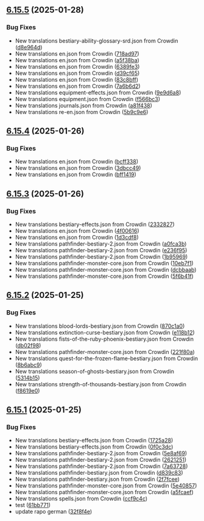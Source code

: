 ## [6.15.5](https://github.com/allnnde/pf2e-esp-translation/compare/v6.15.4...v6.15.5) (2025-01-28)


### Bug Fixes

* New translations bestiary-ability-glossary-srd.json from Crowdin ([d8e964d](https://github.com/allnnde/pf2e-esp-translation/commit/d8e964d3f0e0b5eca26897cfd28e71f0d01faa91))
* New translations en.json from Crowdin ([718ad97](https://github.com/allnnde/pf2e-esp-translation/commit/718ad97856b263b3734f414144d0ba2860b46c50))
* New translations en.json from Crowdin ([a5f38ba](https://github.com/allnnde/pf2e-esp-translation/commit/a5f38ba356b65882f68bdc2db6b7257f1c551d27))
* New translations en.json from Crowdin ([6389fe3](https://github.com/allnnde/pf2e-esp-translation/commit/6389fe3a527a0c8f783cdfdb268097055e1acf57))
* New translations en.json from Crowdin ([d39cf65](https://github.com/allnnde/pf2e-esp-translation/commit/d39cf65a1b5c04bf30551d8454730ee9264085b3))
* New translations en.json from Crowdin ([83c8bff](https://github.com/allnnde/pf2e-esp-translation/commit/83c8bfffba74b178c60cd75d3c76c44fdddd9211))
* New translations en.json from Crowdin ([7a6b6d2](https://github.com/allnnde/pf2e-esp-translation/commit/7a6b6d234e5cf1d51f9b28a3386f47bd02a3af5b))
* New translations equipment-effects.json from Crowdin ([9e9d6a8](https://github.com/allnnde/pf2e-esp-translation/commit/9e9d6a8bc2834cad3ba1745a6a4c0b9d2c2d2a84))
* New translations equipment.json from Crowdin ([f566bc3](https://github.com/allnnde/pf2e-esp-translation/commit/f566bc364f784db0d7881c3fb0fadf9a36d965ed))
* New translations journals.json from Crowdin ([a81f438](https://github.com/allnnde/pf2e-esp-translation/commit/a81f438f0f9012fa06cd537ae1fce529ab31e2ca))
* New translations re-en.json from Crowdin ([5b9c9e6](https://github.com/allnnde/pf2e-esp-translation/commit/5b9c9e6b3fbb13b9002be1247dfd2df05addd63c))



## [6.15.4](https://github.com/allnnde/pf2e-esp-translation/compare/v6.15.3...v6.15.4) (2025-01-26)


### Bug Fixes

* New translations en.json from Crowdin ([bcff338](https://github.com/allnnde/pf2e-esp-translation/commit/bcff33824772cf34d37d0a602066c92096753aac))
* New translations en.json from Crowdin ([3dbcc49](https://github.com/allnnde/pf2e-esp-translation/commit/3dbcc495dc6029e5c800784e0b25cf8cc990a8c0))
* New translations en.json from Crowdin ([bff1419](https://github.com/allnnde/pf2e-esp-translation/commit/bff1419127ce7ce020c27d595c5e4472fdd34424))



## [6.15.3](https://github.com/allnnde/pf2e-esp-translation/compare/v6.15.2...v6.15.3) (2025-01-26)


### Bug Fixes

* New translations bestiary-effects.json from Crowdin ([2332827](https://github.com/allnnde/pf2e-esp-translation/commit/233282770b6352c7769a3ed0a196ff10a3904c98))
* New translations en.json from Crowdin ([4f00616](https://github.com/allnnde/pf2e-esp-translation/commit/4f00616ea591b8650c9af587e67472d27624b7c7))
* New translations en.json from Crowdin ([1d3cdf8](https://github.com/allnnde/pf2e-esp-translation/commit/1d3cdf8c4f46eafe89bbb6224d03f60d479e0e75))
* New translations pathfinder-bestiary-2.json from Crowdin ([a0fca3b](https://github.com/allnnde/pf2e-esp-translation/commit/a0fca3bb9f5dba4a45821f9a964bff5d0187016e))
* New translations pathfinder-bestiary-2.json from Crowdin ([e236f95](https://github.com/allnnde/pf2e-esp-translation/commit/e236f9556869987cec22a614b4562662d4092135))
* New translations pathfinder-bestiary-2.json from Crowdin ([1b95969](https://github.com/allnnde/pf2e-esp-translation/commit/1b95969e1ed0dcbedef2f08c609b0d2633acc34c))
* New translations pathfinder-monster-core.json from Crowdin ([10eb7f1](https://github.com/allnnde/pf2e-esp-translation/commit/10eb7f1bbb77f3b6fef3ddeac07cc7e1cfdd8d73))
* New translations pathfinder-monster-core.json from Crowdin ([dcbbaab](https://github.com/allnnde/pf2e-esp-translation/commit/dcbbaabbd95ba711d444e5c645fdb6af09b358d8))
* New translations pathfinder-monster-core.json from Crowdin ([5f6b41f](https://github.com/allnnde/pf2e-esp-translation/commit/5f6b41f02f10e6b019814417d0d4201086a58bf4))



## [6.15.2](https://github.com/allnnde/pf2e-esp-translation/compare/v6.15.1...v6.15.2) (2025-01-25)


### Bug Fixes

* New translations blood-lords-bestiary.json from Crowdin ([870c1a0](https://github.com/allnnde/pf2e-esp-translation/commit/870c1a095a1c167873b44afd39519ee28762c54a))
* New translations extinction-curse-bestiary.json from Crowdin ([e118b12](https://github.com/allnnde/pf2e-esp-translation/commit/e118b125fa6ea1ea2aa6508ddd57a86adb3cd764))
* New translations fists-of-the-ruby-phoenix-bestiary.json from Crowdin ([db02f98](https://github.com/allnnde/pf2e-esp-translation/commit/db02f98f313827a15cc93ecd16d69574abfc8793))
* New translations pathfinder-monster-core.json from Crowdin ([221f80a](https://github.com/allnnde/pf2e-esp-translation/commit/221f80a94b2002bdeb9599548eb2ae5737f8effd))
* New translations quest-for-the-frozen-flame-bestiary.json from Crowdin ([8b6abc9](https://github.com/allnnde/pf2e-esp-translation/commit/8b6abc9714245cc6ac92966063a9e40b5c71b660))
* New translations season-of-ghosts-bestiary.json from Crowdin ([5314b15](https://github.com/allnnde/pf2e-esp-translation/commit/5314b15f751efa91e0780fe21d309284e6176f27))
* New translations strength-of-thousands-bestiary.json from Crowdin ([f8619e0](https://github.com/allnnde/pf2e-esp-translation/commit/f8619e01b9bfa2123098843d11d7dfca9c12f6ac))



## [6.15.1](https://github.com/allnnde/pf2e-esp-translation/compare/v6.15.0...v6.15.1) (2025-01-25)


### Bug Fixes

* New translations bestiary-effects.json from Crowdin ([1725a28](https://github.com/allnnde/pf2e-esp-translation/commit/1725a285acc1e63ddd27ff259a3df9d1cf7f1955))
* New translations bestiary-effects.json from Crowdin ([0f0c3dc](https://github.com/allnnde/pf2e-esp-translation/commit/0f0c3dc2d9890f81c9cf682f0ef2542de82e761c))
* New translations pathfinder-bestiary-2.json from Crowdin ([5e8af69](https://github.com/allnnde/pf2e-esp-translation/commit/5e8af69973bf792abd3dd3f6c780344852244dc2))
* New translations pathfinder-bestiary-2.json from Crowdin ([2621251](https://github.com/allnnde/pf2e-esp-translation/commit/262125159aa5786dd9cddd284bad5b6adec0097c))
* New translations pathfinder-bestiary-2.json from Crowdin ([7a63728](https://github.com/allnnde/pf2e-esp-translation/commit/7a637286ab4885ddc6f4b132af4aad687cce064d))
* New translations pathfinder-bestiary.json from Crowdin ([d839c83](https://github.com/allnnde/pf2e-esp-translation/commit/d839c8332356b9f8cdca32f97a4b955606145e24))
* New translations pathfinder-bestiary.json from Crowdin ([2f7fcee](https://github.com/allnnde/pf2e-esp-translation/commit/2f7fcee0fe630380c5589ce6034f312f99bd40ae))
* New translations pathfinder-monster-core.json from Crowdin ([5e40857](https://github.com/allnnde/pf2e-esp-translation/commit/5e4085794ee3b80ce41da73ab686b8ebd1345593))
* New translations pathfinder-monster-core.json from Crowdin ([a5fcaef](https://github.com/allnnde/pf2e-esp-translation/commit/a5fcaef392f597eb3f20cf8fcc269c8bc5e012e5))
* New translations spells.json from Crowdin ([ccf9c4c](https://github.com/allnnde/pf2e-esp-translation/commit/ccf9c4c2f36aec6501bca26ed704916a7e9dc437))
* test ([61bb771](https://github.com/allnnde/pf2e-esp-translation/commit/61bb771ed5a982bca20211341322533643a3e772))
* update rapo german ([32f8f4e](https://github.com/allnnde/pf2e-esp-translation/commit/32f8f4e01a18e3783b3dee2e138312fb94505707))



